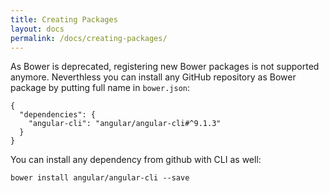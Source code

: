 ```yaml
---
title: Creating Packages
layout: docs
permalink: /docs/creating-packages/
---
```


As Bower is deprecated, registering new Bower packages is not supported anymore. Neverthless you can install any GitHub repository as Bower package by putting full name in `bower.json`:

```
{
  "dependencies": {
    "angular-cli": "angular/angular-cli#^9.1.3"
  }
}
```

You can install any dependency from github with CLI as well:

```
bower install angular/angular-cli --save
```
